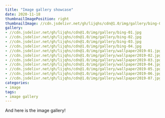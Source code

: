 ```yaml
---
title: "Image gallery showcase"
date: 2020-11-18
thumbnailImagePosition: right
thumbnailImage: //cdn.jsdelivr.net/gh/lijqhs/cdn@1.0/img/gallery/bing-01.jpg
gallery:
- //cdn.jsdelivr.net/gh/lijqhs/cdn@1.0/img/gallery/bing-01.jpg
- //cdn.jsdelivr.net/gh/lijqhs/cdn@1.0/img/gallery/bing-02.jpg
- //cdn.jsdelivr.net/gh/lijqhs/cdn@1.0/img/gallery/bing-03.jpg
- //cdn.jsdelivr.net/gh/lijqhs/cdn@1.0/img/gallery/bing-04.jpg
- //cdn.jsdelivr.net/gh/lijqhs/cdn@1.0/img/gallery/wallpaper2019-01.jpg
- //cdn.jsdelivr.net/gh/lijqhs/cdn@1.0/img/gallery/wallpaper2019-02.jpg
- //cdn.jsdelivr.net/gh/lijqhs/cdn@1.0/img/gallery/wallpaper2019-03.jpg
- //cdn.jsdelivr.net/gh/lijqhs/cdn@1.0/img/gallery/wallpaper2019-04.jpg
- //cdn.jsdelivr.net/gh/lijqhs/cdn@1.0/img/gallery/wallpaper2019-05.jpg
- //cdn.jsdelivr.net/gh/lijqhs/cdn@1.0/img/gallery/wallpaper2019-06.jpg
- //cdn.jsdelivr.net/gh/lijqhs/cdn@1.0/img/gallery/wallpaper2019-07.jpg
categories:
- image
tags:
- image gallery
---
```


And here is the image gallery!
<!--more-->

